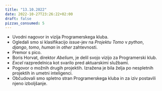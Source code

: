 ```yaml
---
title: "13.10.2022"
date: 2022-10-27T23:26:22+02:00
draft: false
pizzas_consumed: 5
---
```


- Uvodni nagovor in vizija Programerskega kluba.
- Ogledali smo si klasifikacijo *issue*-jev na *Projektu Tomo* v *python*, *django*, *tomo*, *human* in *other* zahtevnosti.
- Premor s pico.
- Boris Horvat, direktor *Abelium*, je delil svojo vizijo za Programerski klub.
- *Excel* razpredelnica kot svarilo pred aktuarskimi službami.
- Pogovor o možnih drugih projektih. Izražena je bila želja po nespletnih projektih in umetni inteligenci.
- Občudovali smo spletno stran Programerskega kluba in za iziv postavili njeno izboljšanje.
